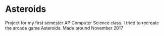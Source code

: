 # Asteroids
Project for my first semester AP Computer Science class. I tried to recreate the arcade game Asteroids. Made around November 2017
